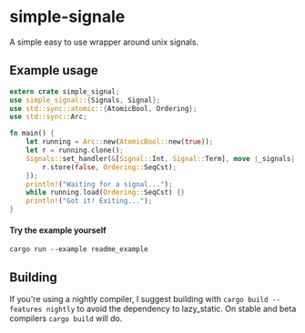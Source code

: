 # simple-signale
A simple easy to use wrapper around unix signals.

## Example usage
```rust
extern crate simple_signal;
use simple_signal::{Signals, Signal};
use std::sync::atomic::{AtomicBool, Ordering};
use std::sync::Arc;

fn main() {
    let running = Arc::new(AtomicBool::new(true));
    let r = running.clone();
    Signals::set_handler(&[Signal::Int, Signal::Term], move |_signals| {
        r.store(false, Ordering::SeqCst);
    });
    println!("Waiting for a signal...");
    while running.load(Ordering::SeqCst) {}
    println!("Got it! Exiting...");
}
```

#### Try the example yourself
`cargo run --example readme_example`

## Building
If you're using a nightly compiler, I suggest building with `cargo build --features nightly` to avoid the dependency to lazy_static. On stable and beta compilers `cargo build` will do.
